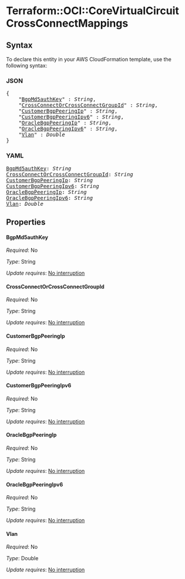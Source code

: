 # Terraform::OCI::CoreVirtualCircuit CrossConnectMappings

## Syntax

To declare this entity in your AWS CloudFormation template, use the following syntax:

### JSON

<pre>
{
    "<a href="#bgpmd5authkey" title="BgpMd5authKey">BgpMd5authKey</a>" : <i>String</i>,
    "<a href="#crossconnectorcrossconnectgroupid" title="CrossConnectOrCrossConnectGroupId">CrossConnectOrCrossConnectGroupId</a>" : <i>String</i>,
    "<a href="#customerbgppeeringip" title="CustomerBgpPeeringIp">CustomerBgpPeeringIp</a>" : <i>String</i>,
    "<a href="#customerbgppeeringipv6" title="CustomerBgpPeeringIpv6">CustomerBgpPeeringIpv6</a>" : <i>String</i>,
    "<a href="#oraclebgppeeringip" title="OracleBgpPeeringIp">OracleBgpPeeringIp</a>" : <i>String</i>,
    "<a href="#oraclebgppeeringipv6" title="OracleBgpPeeringIpv6">OracleBgpPeeringIpv6</a>" : <i>String</i>,
    "<a href="#vlan" title="Vlan">Vlan</a>" : <i>Double</i>
}
</pre>

### YAML

<pre>
<a href="#bgpmd5authkey" title="BgpMd5authKey">BgpMd5authKey</a>: <i>String</i>
<a href="#crossconnectorcrossconnectgroupid" title="CrossConnectOrCrossConnectGroupId">CrossConnectOrCrossConnectGroupId</a>: <i>String</i>
<a href="#customerbgppeeringip" title="CustomerBgpPeeringIp">CustomerBgpPeeringIp</a>: <i>String</i>
<a href="#customerbgppeeringipv6" title="CustomerBgpPeeringIpv6">CustomerBgpPeeringIpv6</a>: <i>String</i>
<a href="#oraclebgppeeringip" title="OracleBgpPeeringIp">OracleBgpPeeringIp</a>: <i>String</i>
<a href="#oraclebgppeeringipv6" title="OracleBgpPeeringIpv6">OracleBgpPeeringIpv6</a>: <i>String</i>
<a href="#vlan" title="Vlan">Vlan</a>: <i>Double</i>
</pre>

## Properties

#### BgpMd5authKey

_Required_: No

_Type_: String

_Update requires_: [No interruption](https://docs.aws.amazon.com/AWSCloudFormation/latest/UserGuide/using-cfn-updating-stacks-update-behaviors.html#update-no-interrupt)

#### CrossConnectOrCrossConnectGroupId

_Required_: No

_Type_: String

_Update requires_: [No interruption](https://docs.aws.amazon.com/AWSCloudFormation/latest/UserGuide/using-cfn-updating-stacks-update-behaviors.html#update-no-interrupt)

#### CustomerBgpPeeringIp

_Required_: No

_Type_: String

_Update requires_: [No interruption](https://docs.aws.amazon.com/AWSCloudFormation/latest/UserGuide/using-cfn-updating-stacks-update-behaviors.html#update-no-interrupt)

#### CustomerBgpPeeringIpv6

_Required_: No

_Type_: String

_Update requires_: [No interruption](https://docs.aws.amazon.com/AWSCloudFormation/latest/UserGuide/using-cfn-updating-stacks-update-behaviors.html#update-no-interrupt)

#### OracleBgpPeeringIp

_Required_: No

_Type_: String

_Update requires_: [No interruption](https://docs.aws.amazon.com/AWSCloudFormation/latest/UserGuide/using-cfn-updating-stacks-update-behaviors.html#update-no-interrupt)

#### OracleBgpPeeringIpv6

_Required_: No

_Type_: String

_Update requires_: [No interruption](https://docs.aws.amazon.com/AWSCloudFormation/latest/UserGuide/using-cfn-updating-stacks-update-behaviors.html#update-no-interrupt)

#### Vlan

_Required_: No

_Type_: Double

_Update requires_: [No interruption](https://docs.aws.amazon.com/AWSCloudFormation/latest/UserGuide/using-cfn-updating-stacks-update-behaviors.html#update-no-interrupt)

